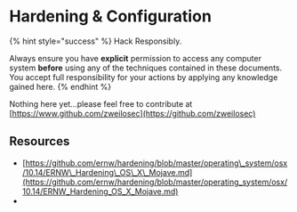 # Hardening & Configuration

{% hint style="success" %}
Hack Responsibly.

Always ensure you have **explicit** permission to access any computer system **before** using any of the techniques contained in these documents. You accept full responsibility for your actions by applying any knowledge gained here.‌
{% endhint %}

  
Nothing here yet...please feel free to contribute at [https://www.github.com/zweilosec](https://github.com/zweilosec)​

## Resources

* [https://github.com/ernw/hardening/blob/master/operating\_system/osx/10.14/ERNW\_Hardening\_OS\_X\_Mojave.md](https://github.com/ernw/hardening/blob/master/operating_system/osx/10.14/ERNW_Hardening_OS_X_Mojave.md)
* 

